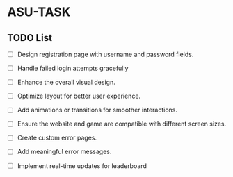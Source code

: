 # ASU-TASK

## TODO List

- [ ] Design registration page with username and password fields.
- [ ] Handle failed login attempts gracefully
- [ ] Enhance the overall visual design.
- [ ] Optimize layout for better user experience.
- [ ] Add animations or transitions for smoother interactions.
- [ ] Ensure the website and game are compatible with different screen sizes.
- [ ] Create custom error pages.
- [ ] Add meaningful error messages.
- [ ] Implement real-time updates for leaderboard

